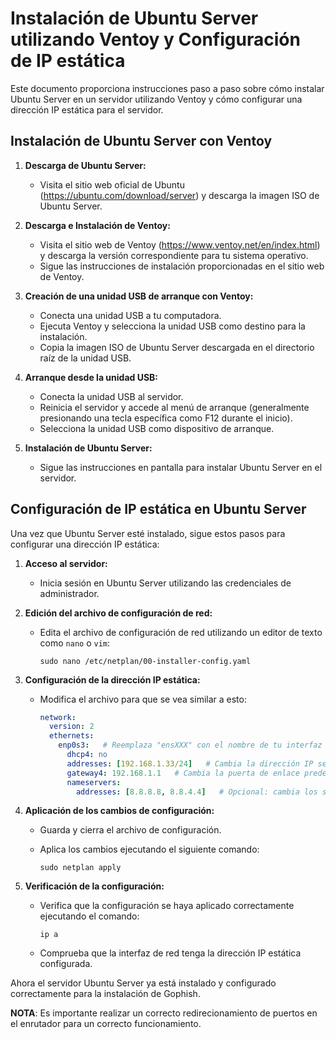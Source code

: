 # Instalación de Ubuntu Server utilizando Ventoy y Configuración de IP estática

Este documento proporciona instrucciones paso a paso sobre cómo instalar Ubuntu Server en un servidor utilizando Ventoy y cómo configurar una dirección IP estática para el servidor.

## Instalación de Ubuntu Server con Ventoy

1. **Descarga de Ubuntu Server:**
   - Visita el sitio web oficial de Ubuntu (https://ubuntu.com/download/server) y descarga la imagen ISO de Ubuntu Server.

2. **Descarga e Instalación de Ventoy:**
   - Visita el sitio web de Ventoy (https://www.ventoy.net/en/index.html) y descarga la versión correspondiente para tu sistema operativo.
   - Sigue las instrucciones de instalación proporcionadas en el sitio web de Ventoy.

3. **Creación de una unidad USB de arranque con Ventoy:**
   - Conecta una unidad USB a tu computadora.
   - Ejecuta Ventoy y selecciona la unidad USB como destino para la instalación.
   - Copia la imagen ISO de Ubuntu Server descargada en el directorio raíz de la unidad USB.

4. **Arranque desde la unidad USB:**
   - Conecta la unidad USB al servidor.
   - Reinicia el servidor y accede al menú de arranque (generalmente presionando una tecla específica como F12 durante el inicio).
   - Selecciona la unidad USB como dispositivo de arranque.

5. **Instalación de Ubuntu Server:**
   - Sigue las instrucciones en pantalla para instalar Ubuntu Server en el servidor.

## Configuración de IP estática en Ubuntu Server

Una vez que Ubuntu Server esté instalado, sigue estos pasos para configurar una dirección IP estática:

1. **Acceso al servidor:**
   - Inicia sesión en Ubuntu Server utilizando las credenciales de administrador.

2. **Edición del archivo de configuración de red:**
   - Edita el archivo de configuración de red utilizando un editor de texto como `nano` o `vim`:
     
     ```
     sudo nano /etc/netplan/00-installer-config.yaml
     ```

4. **Configuración de la dirección IP estática:**
   - Modifica el archivo para que se vea similar a esto:
     
     ```yaml
     network:
       version: 2
       ethernets:
         enp0s3:   # Reemplaza "ensXXX" con el nombre de tu interfaz de red (puedes encontrarlo ejecutando el comando "ip a").
           dhcp4: no
           addresses: [192.168.1.33/24]   # Cambia la dirección IP según tus necesidades.
           gateway4: 192.168.1.1   # Cambia la puerta de enlace predeterminada si es diferente.
           nameservers:
             addresses: [8.8.8.8, 8.8.4.4]   # Opcional: cambia los servidores DNS si es necesario.
     ```

5. **Aplicación de los cambios de configuración:**
   - Guarda y cierra el archivo de configuración.
   - Aplica los cambios ejecutando el siguiente comando:
     
     ```
     sudo netplan apply
     ```

6. **Verificación de la configuración:**
   - Verifica que la configuración se haya aplicado correctamente ejecutando el comando:
     
     ```
     ip a
     ```

   - Comprueba que la interfaz de red tenga la dirección IP estática configurada.

Ahora el servidor Ubuntu Server ya está instalado y configurado correctamente para la instalación de Gophish.

**NOTA**: Es importante realizar un correcto redirecionamiento de puertos en el enrutador para un correcto funcionamiento.
